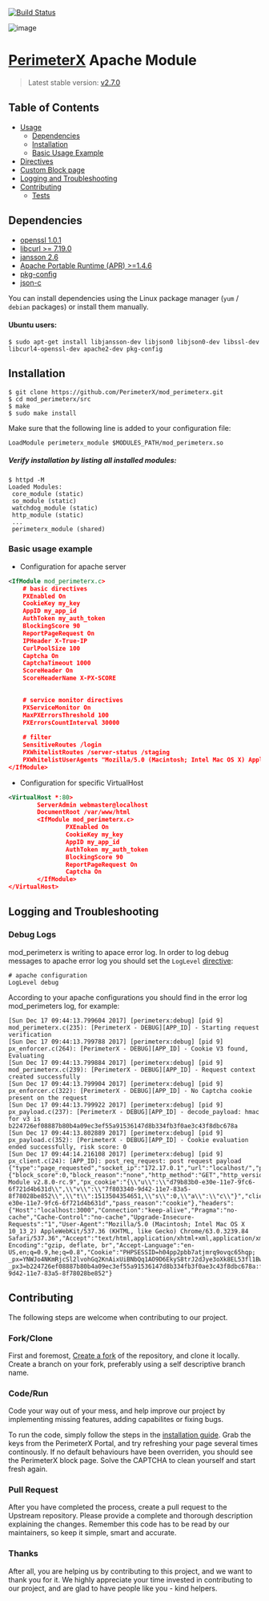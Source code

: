 [![Build Status](https://travis-ci.org/PerimeterX/mod_perimeterx.svg?branch=travisBuild)](https://travis-ci.org/PerimeterX/mod_perimeterx)

![image](https://s.perimeterx.net/logo.png)

[PerimeterX](http://www.perimeterx.com) Apache Module
===========================================

> Latest stable version: [v2.7.0](https://github.com/PerimeterX/mod_perimeterx/releases/tag/v2.7.0)


Table of Contents
-----------------

- [Usage](#usage)
	- [Dependencies](#dependencies)
	- [Installation](#installation)
	- [Basic Usage Example](#basic-usage)
- [Directives](DIRECTIVES.md)
- [Custom Block page](BLOCKPAGE.md)
- [Logging and Troubleshooting](#troubleshoot)
- [Contributing](#contributing)
	- [Tests](#tests)


<a name="Usage"></a>

<a name="dependencies"></a> Dependencies
----------------------------------------
- [openssl 1.0.1](https://www.openssl.org/source/) 
- [libcurl >= 7.19.0](https://curl.haxx.se/docs/install.html) 
- [jansson 2.6](http://www.digip.org/jansson/)
- [Apache Portable Runtime (APR) >=1.4.6](https://apr.apache.org/)
- [pkg-config](https://en.wikipedia.org/wiki/Pkg-config)
- [json-c](https://github.com/json-c/json-c/wiki)

You can install dependencies using the Linux package manager (```yum``` / ```debian``` packages) or install them manually.

#### Ubuntu users:
```shell
$ sudo apt-get install libjansson-dev libjson0 libjson0-dev libssl-dev libcurl4-openssl-dev apache2-dev pkg-config
```

<a name="installation"></a>Installation
----------------------------------------
```shell
$ git clone https://github.com/PerimeterX/mod_perimeterx.git
$ cd mod_perimeterx/src
$ make
$ sudo make install
```

Make sure that the following line is added to your configuration file: 

`LoadModule perimeterx_module $MODULES_PATH/mod_perimeterx.so`

##### Verify installation by listing all installed modules:

```shell
$ httpd -M
Loaded Modules:
 core_module (static)
 so_module (static)
 watchdog_module (static)
 http_module (static)
 ...
 perimeterx_module (shared)
```

### <a name="basic-usage"></a> Basic usage example ###

* Configuration for apache server

```xml
<IfModule mod_perimeterx.c>
    # basic directives
    PXEnabled On
    CookieKey my_key
    AppID my_app_id
    AuthToken my_auth_token
    BlockingScore 90
    ReportPageRequest On
    IPHeader X-True-IP
    CurlPoolSize 100
    Captcha On
    CaptchaTimeout 1000
    ScoreHeader On
    ScoreHeaderName X-PX-SCORE
    

    # service monitor directives
    PXServiceMonitor On
    MaxPXErrorsThreshold 100
    PXErrorsCountInterval 30000
    
    # filter
    SensitiveRoutes /login
    PXWhitelistRoutes /server-status /staging
    PXWhitelistUserAgents "Mozilla/5.0 (Macintosh; Intel Mac OS X) AppleWebKit/534.34 (KHTML,  like Gecko) PhantomJS/1.9.0 (development) Safari/534.34"
</IfModule>
```

* Configuration for specific VirtualHost

```xml
<VirtualHost *:80>
        ServerAdmin webmaster@localhost
        DocumentRoot /var/www/html
        <IfModule mod_perimeterx.c>
                PXEnabled On
                CookieKey my_key
                AppID my_app_id
                AuthToken my_auth_token
                BlockingScore 90
                ReportPageRequest On
                Captcha On
        </IfModule>
</VirtualHost>
```

<a name="troubleshoot"></a>Logging and Troubleshooting
----------------------------------------
### Debug Logs
mod_perimeterx is writing to apace error log. 
In order to log debug messages to apache error log you should set the `LogLevel` [directive](https://httpd.apache.org/docs/2.4/mod/core.html#loglevel): 

```
# apache configuration
LogLevel debug
```

According to your apache configurations you should find in the error log mod_perimeters log, for example: 

```
[Sun Dec 17 09:44:13.799604 2017] [perimeterx:debug] [pid 9] mod_perimeterx.c(235): [PerimeterX - DEBUG][APP_ID] - Starting request verification
[Sun Dec 17 09:44:13.799788 2017] [perimeterx:debug] [pid 9] px_enforcer.c(264): [PerimeterX - DEBUG][APP_ID] - Cookie V3 found, Evaluating
[Sun Dec 17 09:44:13.799884 2017] [perimeterx:debug] [pid 9] mod_perimeterx.c(239): [PerimeterX - DEBUG][APP_ID] - Request context created successfully
[Sun Dec 17 09:44:13.799904 2017] [perimeterx:debug] [pid 9] px_enforcer.c(322): [PerimeterX - DEBUG][APP_ID] - No Captcha cookie present on the request
[Sun Dec 17 09:44:13.799922 2017] [perimeterx:debug] [pid 9] px_payload.c(237): [PerimeterX - DEBUG][APP_ID] - decode_payload: hmac for v3 is b224726ef08887b80b4a09ec3ef55a91536147d8b334fb3f0ae3c43f8dbc678a
[Sun Dec 17 09:44:13.802889 2017] [perimeterx:debug] [pid 9] px_payload.c(352): [PerimeterX - DEBUG][APP_ID] - Cookie evaluation ended successfully, risk score: 0
[Sun Dec 17 09:44:14.216108 2017] [perimeterx:debug] [pid 9] px_client.c(24): [APP_ID]: post_req_request: post request payload  {"type":"page_requested","socket_ip":"172.17.0.1","url":"localhost/","px_app_id":"APP_ID","details":{"block_score":0,"block_reason":"none","http_method":"GET","http_version":"1.1","module_version":"Apache Module v2.8.0-rc.9","px_cookie":"{\\"u\\":\\"d79b83b0-e30e-11e7-9fc6-6f721d4b631d\\",\\"v\\":\\"7f803340-9d42-11e7-83a5-8f78028be852\\",\\"t\\":1513504354651,\\"s\\":0,\\"a\\":\\"c\\"}","client_uuid":"d79b83b0-e30e-11e7-9fc6-6f721d4b631d","pass_reason":"cookie"},"headers":{"Host":"localhost:3000","Connection":"keep-alive","Pragma":"no-cache","Cache-Control":"no-cache","Upgrade-Insecure-Requests":"1","User-Agent":"Mozilla/5.0 (Macintosh; Intel Mac OS X 10_13_2) AppleWebKit/537.36 (KHTML, like Gecko) Chrome/63.0.3239.84 Safari/537.36","Accept":"text/html,application/xhtml+xml,application/xml;q=0.9,image/webp,image/apng,*/*;q=0.8","Accept-Encoding":"gzip, deflate, br","Accept-Language":"en-US,en;q=0.9,he;q=0.8","Cookie":"PHPSESSID=h04pp2pbb7atjmrq9ovqc65hqp; _px=YNWJo4NKmRjcSl2lvohGq2KnAixUiBNbQq1AO9D6EkyS8trJ2dJye3oXk8EL53fl1BwW1zH3RJ+d/INP58k4ZQ==:1000:bS5VI9Y33XHl1hMw7X2IAdk83BNYh+VhpETz31+LxrA+xsc/bBkZGB9yAIlaaEZd3r/nujxmcADAvQgmsTrQuGwJGF7Nts85cEG/JnQ+CmoXCBNgLapIvkxYI7MowWDip6oiZ0LPR3JTkuqHdd7efHfG6Ex9Q4HEJ7g4pbIGB68/6mqbN6MkY+3coBtzBwv4iyoxpHPtyst61vA5HbTyw5d+VLEiBqKPezgBYI55F3dMpPDCcC/V+5N//HFWuUZ/oIN0LpzYlXFVK9LBympnvA==; _px3=b224726ef08887b80b4a09ec3ef55a91536147d8b334fb3f0ae3c43f8dbc678a:fhsk7nKkdV5lvBFWsIelUlpgVY44sa3e336YYrJ9T2MQvv5iJLcWYc3aZmICiIq8VqwFryK8BUWZMBDCZ+sdPQ==:1000:9bBom31EJqfEvSyqRHm44tI2OacekjgKioNcnVlBvjSDl/dbQzNXZdHSTZI5m0yIUyAT/kxMjOWdrpO/UR69gVE6ohuy+rR98ttMx/94MD2dHYKMevqN/D7pNNCFelL3s4nM41U88gyIN/ADf7ajwaNRk/XJ1zHFs9P4ipcaqKc="},"vid":"7f803340-9d42-11e7-83a5-8f78028be852"}
```


<a name="contributing"></a> Contributing
----------------------------------------

The following steps are welcome when contributing to our project.
### Fork/Clone
First and foremost, [Create a fork](https://guides.github.com/activities/forking/) of the repository, and clone it locally.
Create a branch on your fork, preferably using a self descriptive branch name.

### Code/Run
Code your way out of your mess, and help improve our project by implementing missing features, adding capabilites or fixing bugs.

To run the code, simply follow the steps in the [installation guide](#installation). Grab the keys from the PerimeterX Portal, and try refreshing your page several times continously. If no default behaviours have been overriden, you should see the PerimeterX block page. Solve the CAPTCHA to clean yourself and start fresh again.

### Pull Request
After you have completed the process, create a pull request to the Upstream repository. Please provide a complete and thorough description explaining the changes. Remember this code has to be read by our maintainers, so keep it simple, smart and accurate.

### Thanks
After all, you are helping us by contributing to this project, and we want to thank you for it.
We highly appreciate your time invested in contributing to our project, and are glad to have people like you - kind helpers.
